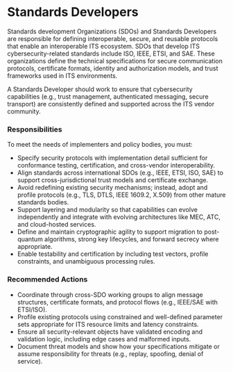 # Standards Developers

Standards development Organizations (SDOs) and Standards Developers are responsible for defining interoperable, secure, and reusable protocols that enable an interoperable ITS ecosystem. SDOs that develop ITS cybersecurity-related standards include ISO, IEEE, ETSI, and SAE. These organizations define the technical specifications for secure communication protocols, certificate formats, identity and authorization models, and trust frameworks used in ITS environments.

A Standards Developer should work to ensure that cybersecurity capabilities (e.g., trust management, authenticated messaging, secure transport) are consistently defined and supported across the ITS vendor community.

### Responsibilities

To meet the needs of implementers and policy bodies, you must:

- Specify security protocols with implementation detail sufficient for conformance testing, certification, and cross-vendor interoperability.
- Align standards across international SDOs (e.g., IEEE, ETSI, ISO, SAE) to support cross-jurisdictional trust models and certificate exchange.
- Avoid redefining existing security mechanisms; instead, adopt and profile protocols (e.g., TLS, DTLS, IEEE 1609.2, X.509) from other mature standards bodies.
- Support layering and modularity so that capabilities can evolve independently and integrate with evolving architectures like MEC, ATC, and cloud-hosted services.
- Define and maintain cryptographic agility to support migration to post-quantum algorithms, strong key lifecycles, and forward secrecy where appropriate.
- Enable testability and certification by including test vectors, profile constraints, and unambiguous processing rules.

### Recommended Actions

- Coordinate through cross-SDO working groups to align message structures, certificate formats, and protocol flows (e.g., IEEE/SAE with ETSI/ISO).
- Profile existing protocols using constrained and well-defined parameter sets appropriate for ITS resource limits and latency constraints.
- Ensure all security-relevant objects have validated encoding and validation logic, including edge cases and malformed inputs.
- Document threat models and show how your specifications mitigate or assume responsibility for threats (e.g., replay, spoofing, denial of service).

